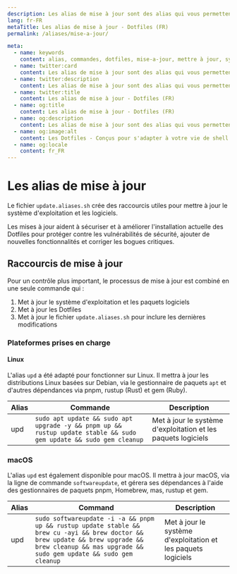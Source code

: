 ```yaml
---
description: Les alias de mise à jour sont des alias qui vous permettent de simplifier l'utilisation des commandes de mise à jour.
lang: fr-FR
metaTitle: Les alias de mise à jour - Dotfiles (FR)
permalink: /aliases/mise-a-jour/

meta:
  - name: keywords
    content: alias, commandes, dotfiles, mise-a-jour, mettre à jour, système d'exploitation, logiciels,
  - name: twitter:card
    content: Les alias de mise à jour sont des alias qui vous permettent de simplifier l'utilisation des commandes de mise à jour.
  - name: twitter:description
    content: Les alias de mise à jour sont des alias qui vous permettent de simplifier l'utilisation des commandes de mise à jour.
  - name: twitter:title
    content: Les alias de mise à jour - Dotfiles (FR)
  - name: og:title
    content: Les alias de mise à jour - Dotfiles (FR)
  - name: og:description
    content: Les alias de mise à jour sont des alias qui vous permettent de simplifier l'utilisation des commandes de mise à jour.
  - name: og:image:alt
    content: Les Dotfiles - Conçus pour s'adapter à votre vie de shell
  - name: og:locale
    content: fr_FR
---
```


# Les alias de mise à jour

Le fichier `update.aliases.sh` crée des raccourcis utiles pour mettre à jour le
système d'exploitation et les logiciels.

Les mises à jour aident à sécuriser et à améliorer l'installation actuelle des
Dotfiles pour protéger contre les vulnérabilités de sécurité, ajouter de
nouvelles fonctionnalités et corriger les bogues critiques.

## Raccourcis de mise à jour

Pour un contrôle plus important, le processus de mise à jour est combiné en une
seule commande qui :

1. Met à jour le système d'exploitation et les paquets logiciels
2. Met à jour les Dotfiles
3. Met à jour le fichier `update.aliases.sh` pour inclure les dernières
   modifications

### Plateformes prises en charge

#### Linux

L'alias `upd` a été adapté pour fonctionner sur Linux. Il mettra à jour les
distributions Linux basées sur Debian, via le gestionnaire de paquets `apt` et
d'autres dépendances via pnpm, rustup (Rust) et gem (Ruby).

| Alias | Commande                                                                                                           | Description                                                   |
| ----- | ------------------------------------------------------------------------------------------------------------------ | ------------------------------------------------------------- |
| upd   | `sudo apt update && sudo apt upgrade -y && pnpm up && rustup update stable && sudo gem update && sudo gem cleanup` | Met à jour le système d'exploitation et les paquets logiciels |

### macOS

L'alias `upd` est également disponible pour macOS. Il mettra à jour macOS, via
la ligne de commande `softwareupdate`, et gérera ses dépendances à l'aide des
gestionnaires de paquets pnpm, Homebrew, mas, rustup et gem.

| Alias | Command                                                                                                                                                                                            | Description                                                   |
| ----- | -------------------------------------------------------------------------------------------------------------------------------------------------------------------------------------------------- | ------------------------------------------------------------- |
| upd   | `sudo softwareupdate -i -a && pnpm up && rustup update stable && brew cu -ayi && brew doctor && brew update && brew upgrade && brew cleanup && mas upgrade && sudo gem update && sudo gem cleanup` | Met à jour le système d'exploitation et les paquets logiciels |

